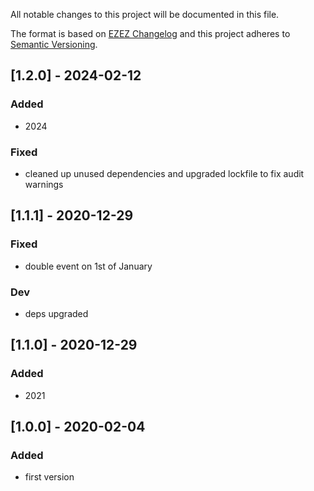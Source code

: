 All notable changes to this project will be documented in this file.

The format is based on [EZEZ Changelog](https://ezez.dev/changelog/)
and this project adheres to [Semantic Versioning](http://semver.org/spec/v2.0.0.html).

## [1.2.0] - 2024-02-12
### Added
- 2024
### Fixed
- cleaned up unused dependencies and upgraded lockfile to fix audit warnings

## [1.1.1] - 2020-12-29
### Fixed
- double event on 1st of January
### Dev
- deps upgraded

## [1.1.0] - 2020-12-29
### Added
- 2021

## [1.0.0] - 2020-02-04
### Added
- first version
